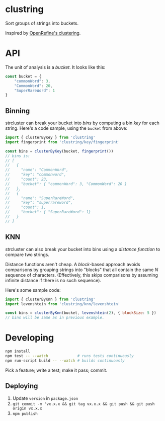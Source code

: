 clustring
=========

Sort groups of strings into buckets.

Inspired by [OpenRefine's clustering](https://github.com/OpenRefine/OpenRefine/wiki/Clustering-In-Depth).

API
===

The unit of analysis is a _bucket_. It looks like this:

```javascript
const bucket = {
	"commonWord": 3,
	"CommonWord": 20,
	"SuperRareWord": 1
}
```

Binning
-------

strcluster can break your bucket into _bins_ by computing a bin _key_ for each
string. Here's a code sample, using the `bucket` from above:

```javascript
import { clusterByKey } from 'clustring'
import fingerprint from 'clustring/key/fingerprint'

const bins = clusterByKey(bucket, fingerprint())
// bins is:
// [
//   {
//     "name": "CommonWord",
//     "key": "commonword",
//     "count": 23,
//     "bucket": { "commonWord": 3, "CommonWord": 20 }
//   },
//   {
//     "name": "SuperRareWord",
//     "key": "superrareword",
//     "count": 1,
//     "bucket": { "SuperRareWord": 1}
//   }
// ]
```

KNN
---

strcluster can also break your bucket into bins using a _distance function_
to compare two strings.

Distance functions aren't cheap. A _block_-based approach avoids comparisons
by grouping strings into "blocks" that all contain the same _N_ sequence of
characters. (Effectively, this skips comparisons by assuming infinite distance
if there is no such sequence).

Here's some sample code:

```javascript
import { clusterByKnn } from 'clustring'
import levenshtein from 'clustring/knn/levenshtein'

const bins = clusterByKnn(bucket, levenshtein(2), { blockSize: 5 })
// bins will be same as in previous example.
```

Developing
==========

```bash
npm install
npm test -- --watch             # runs tests continuously
npm run-script build -- --watch # builds continuously
```

Pick a feature; write a test; make it pass; commit.

Deploying
---------

1. Update `version` in `package.json`
2. `git commit -m 'vx.x.x && git tag vx.x.x && git push && git push origin vx.x.x`
2. `npm publish`
